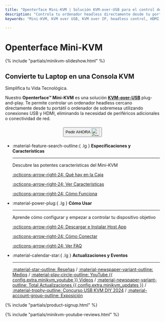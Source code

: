 ```yaml
---
title: "Openterface Mini-KVM | Solución KVM-over-USB para el control de ordenadores headless"
description: "Controla tu ordenador headless directamente desde tu portátil con Openterface Mini-KVM. Una solución KVM-over-USB plug-and-play con soporte HDMI, sin red requerida. Perfecto para desarrolladores, profesionales IT y estaciones de trabajo remotas."
keywords: "Mini-KVM, KVM over USB, KVM over IP, headless control, HDMI KVM, USB KVM, KVM switch, KVM console, usb crash cart adapter, JetKVM, NanoKVM, KiwiKVM, PiKVM, plug and play KVM, VNC, computer peripherals"

---
```


# **Openterface Mini-KVM**

{% include "partials/minikvm-slideshow.html" %}


<div class="slogan-highlight">
  <h2 class="slogan-text">Convierte tu Laptop en una Consola KVM</h2>
  <div class="slogan-subtitle">Simplifica tu Vida Tecnológica.</div>
</div>

Nuestro **Openterface™ Mini-KVM** es una solución [**KVM-over-USB**](/faq/kvm-over-usb/) plug-and-play. Te permite controlar un ordenador headless cercano directamente desde tu portátil o ordenador de sobremesa utilizando conexiones USB y HDMI, eliminando la necesidad de periféricos adicionales o conectividad de red.

<div style="text-align: center; margin: 20px 0;">
<button class="md-button" onclick="window.location.href='{{ config.extra.minikvm_purchase_link }}'"> Pedir AHORA <img src="https://assets.openterface.com/images/trademark/crowd-supply.svg" alt="Crowd Supply" style="vertical-align: middle; height: 26px;"></button>
</div>

<div class="grid cards" markdown>

-   :material-feature-search-outline:{ .lg } __Especificaciones y Características__

    ---

    Descubre las potentes características del Mini-KVM

    [:octicons-arrow-right-24: Qué hay en la Caja](/product/minikvm/whats-in-the-box/)

    [:octicons-arrow-right-24: Ver Características](/product/minikvm/features)

    [:octicons-arrow-right-24: Cómo Funciona](/faq/kvm-over-usb/)


-   :material-power-plug:{ .lg } __Cómo Usar__

    ---

    Aprende cómo configurar y empezar a controlar tu dispositivo objetivo

    [:octicons-arrow-right-24: Descargar e Instalar Host App](/app)

    [:octicons-arrow-right-24: Cómo Conectar](/product/minikvm/how-to-connect)

    [:octicons-arrow-right-24: Ver FAQ](/faq)

</div>


<div class="grid cards" markdown>

-   :material-calendar-star:{ .lg } __Actualizaciones y Eventos__

    ---

    [:material-star-outline: Reseñas](/product/minikvm/reviews/testimonials) / [:material-newspaper-variant-outline: Medios](/product/minikvm/reviews/media) / [:material-play-circle-outline: YouTube {{ config.extra.minikvm_youtube }} Videos](/product/minikvm/reviews/youtube) / [:material-newspaper-variant-outline: Total Actualizaciones {{ config.extra.minikvm_updates }}](/product/minikvm/updates) / [:material-trophy-outline: Concurso USB KVM DIY 2024](/product/minikvm/updates) / [:material-account-group-outline: Exposición](/product/minikvm/updates)

</div>

{% include "partials/product-signup.html" %}

{% include "partials/minikvm-youtube-reviews.html" %}
